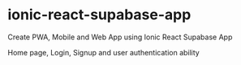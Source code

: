 # ionic-react-supabase-app
Create PWA, Mobile and Web App using Ionic React Supabase App

Home page, Login, Signup and user authentication ability
